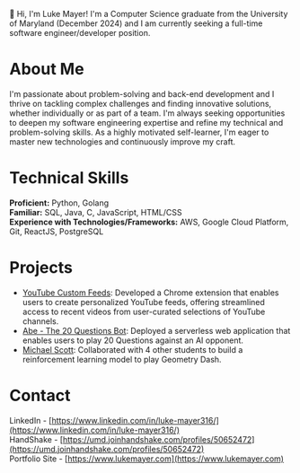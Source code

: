 👋 Hi, I'm Luke Mayer! I'm a Computer Science graduate from the University of Maryland (December 2024) and I am currently seeking a full-time software engineer/developer position.

# About Me

I'm passionate about problem-solving and back-end development and I thrive on tackling complex challenges and finding innovative solutions, whether individually or as part of a team. I'm always seeking opportunities to deepen my software engineering expertise and refine my technical and problem-solving skills. As a highly motivated self-learner, I'm eager to master new technologies and continuously improve my craft.

# Technical Skills

**Proficient:** Python, Golang  
**Familiar:** SQL, Java, C, JavaScript, HTML/CSS  
**Experience with Technologies/Frameworks:** AWS, Google Cloud Platform, Git, ReactJS, PostgreSQL

# Projects

- [YouTube Custom Feeds](https://github.com/luke-mayer/youtube-custom-feeds): Developed a Chrome extension that enables users to create personalized YouTube feeds, offering streamlined access to recent videos from user-curated selections of YouTube channels.
- [Abe - The 20 Questions Bot](https://github.com/luke-mayer/20-Questions-Site): Deployed a serverless web application that enables users to play 20 Questions against an AI opponent.
- [Michael Scott](https://github.com/luke-mayer/michael-scott): Collaborated with 4 other students to build a reinforcement learning model to play Geometry Dash.

# Contact

LinkedIn - [https://www.linkedin.com/in/luke-mayer316/](https://www.linkedin.com/in/luke-mayer316/)  
HandShake - [https://umd.joinhandshake.com/profiles/50652472](https://umd.joinhandshake.com/profiles/50652472)  
Portfolio Site - [https://www.lukemayer.com](https://www.lukemayer.com)
